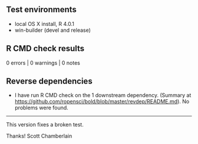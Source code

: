 ## Test environments

* local OS X install, R 4.0.1
* win-builder (devel and release)

## R CMD check results

0 errors | 0 warnings | 0 notes

## Reverse dependencies

* I have run R CMD check on the 1 downstream dependency.
(Summary at <https://github.com/ropensci/bold/blob/master/revdep/README.md>).
No problems were found.

-----

This version fixes a broken test.

Thanks! 
Scott Chamberlain


